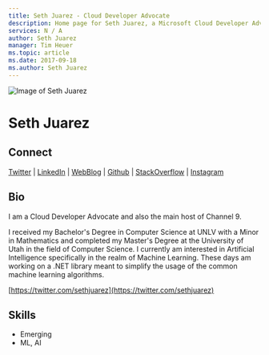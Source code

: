 ```yaml
---
title: Seth Juarez - Cloud Developer Advocate
description: Home page for Seth Juarez, a Microsoft Cloud Developer Advocate
services: N / A
author: Seth Juarez
manager: Tim Heuer
ms.topic: article
ms.date: 2017-09-18
ms.author: Seth Juarez
---
```


![Image of Seth Juarez](media/profiles/seth-juarez.png)

# Seth Juarez


## Connect
[Twitter](https://twitter.com/sethjuarez) | [LinkedIn](https://linkedin.com/in/sethjuarez) | [WebBlog](https://sethjuarez.com) | [Github](https://github.com/sethjuarez) | [StackOverflow](https://stackoverflow.com/users/241111/seth-juarez) | [Instagram](https://www.instagram.com/sethfrijoles)

## Bio

I am a Cloud Developer Advocate and also the main host of Channel 9.

I received my Bachelor's Degree in Computer Science at UNLV with a Minor in Mathematics and completed my Master's Degree at the University of Utah in the field of Computer Science. I currently am interested in Artificial Intelligence specifically in the realm of Machine Learning. These days am working on a .NET library meant to simplify the usage of the common machine learning algorithms. 

 [https://twitter.com/sethjuarez](https://twitter.com/sethjuarez)

## Skills

* Emerging
* ML, AI



